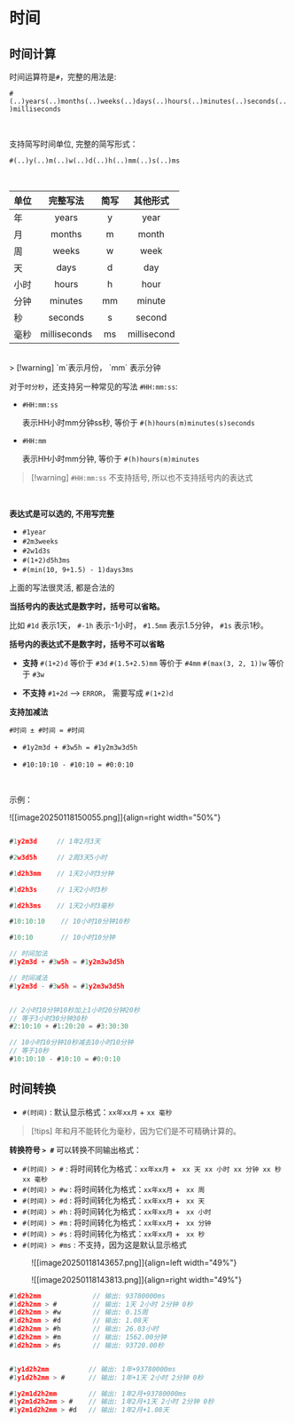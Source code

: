 # 时间

## 时间计算

时间运算符是`#`，完整的用法是:

`#(..)years(..)months(..)weeks(..)days(..)hours(..)minutes(..)seconds(..)milliseconds`

<br/>

支持简写时间单位, 完整的简写形式：

`#(..)y(..)m(..)w(..)d(..)h(..)mm(..)s(..)ms`

<br/>



| 单位  |     完整写法     | 简写  |    其他形式     |
| --- | :----------: | :-: | :---------: |
| 年   |    years     |  y  |    year     |
| 月   |    months    |  m  |    month    |
| 周   |    weeks     |  w  |    week     |
| 天   |     days     |  d  |     day     |
| 小时  |    hours     |  h  |    hour     |
| 分钟  |   minutes    | mm  |   minute    |
| 秒   |   seconds    |  s  |   second    |
| 毫秒  | milliseconds | ms  | millisecond |


<br/>
> [!warning]  `m`表示月份， `mm` 表示分钟

<br/>

对于`时分秒`，还支持另一种常见的写法 `#HH:mm:ss`:

- `#HH:mm:ss` 

	表示HH小时mm分钟ss秒, 等价于 `#(h)hours(m)minutes(s)seconds`

- `#HH:mm` 

	表示HH小时mm分钟, 等价于 `#(h)hours(m)minutes`   



> [!warning]  `#HH:mm:ss` 不支持括号, 所以也不支持括号内的表达式

<br/>

**表达式是可以选的, 不用写完整**

- `#1year`  
- `#2m3weeks`  
- `#2w1d3s`   
- `#(1+2)d5h3ms`
- `#(min(10, 9+1.5) - 1)days3ms`

上面的写法很灵活, 都是合法的

**当括号内的表达式是数字时，括号可以省略。**

比如 `#1d` 表示1天， `#-1h` 表示-1小时， `#1.5mm` 表示1.5分钟， `#1s` 表示1秒。


**括号内的表达式不是数字时，括号不可以省略**

- **支持**
	`#(1+2)d`  等价于 `#3d`
	`#(1.5+2.5)mm` 等价于 `#4mm`
	`#(max(3, 2, 1))w` 等价于 `#3w`

- **不支持**
	`#1+2d`  -->  `ERROR`， 需要写成 `#(1+2)d`


**支持加减法**

`#时间 ± #时间 = #时间`

 - `#1y2m3d + #3w5h = #1y2m3w3d5h`

 - `#10:10:10 - #10:10 = #0:0:10 `


<br/>

示例：

![[image20250118150055.png]]{align=right width="50%"}


```js

#1y2m3d     // 1年2月3天

#2w3d5h     // 2周3天5小时

#1d2h3mm    // 1天2小时3分钟

#1d2h3s     // 1天2小时3秒

#1d2h3ms    // 1天2小时3毫秒

#10:10:10    // 10小时10分钟10秒

#10:10       // 10小时10分钟

// 时间加法
#1y2m3d + #3w5h = #1y2m3w3d5h

// 时间减法
#1y2m3d - #3w5h = #1y2m3w3d5h


// 2小时10分钟10秒加上1小时20分钟20秒
// 等于3小时30分钟30秒
#2:10:10 + #1:20:20 = #3:30:30  

// 10小时10分钟10秒减去10小时10分钟
// 等于10秒
#10:10:10 - #10:10 = #0:0:10  

```

## 时间转换

- `#(时间)` : 默认显示格式：`xx年xx月` + `xx 毫秒`


> [!tips] 年和月不能转化为毫秒，因为它们是不可精确计算的。


**转换符号 `> #`**  可以转换不同输出格式：

- `#(时间) > #` : 将时间转化为格式：`xx年xx月` + ` xx 天 xx 小时 xx 分钟 xx 秒 xx 毫秒`
- `#(时间) > #w` : 将时间转化为格式：`xx年xx月` + ` xx 周`
- `#(时间) > #d` : 将时间转化为格式：`xx年xx月` + ` xx 天`
- `#(时间) > #h` : 将时间转化为格式：`xx年xx月` + ` xx 小时`
- `#(时间) > #m` : 将时间转化为格式：`xx年xx月` + ` xx 分钟`
- `#(时间) > #s` : 将时间转化为格式：`xx年xx月` + ` xx 秒`
- `#(时间) > #ms` : 不支持，因为这是默认显示格式


<figure markdown="span">

![[image20250118143657.png]]{align=left width="49%"}

![[image20250118143813.png]]{align=right width="49%"}

</figure>




``` js
#1d2h2mm             // 输出: 93780000ms
#1d2h2mm > #         // 输出: 1天 2小时 2分钟 0秒
#1d2h2mm > #w        // 输出: 0.15周
#1d2h2mm > #d        // 输出: 1.08天
#1d2h2mm > #h        // 输出: 26.03小时
#1d2h2mm > #m        // 输出: 1562.00分钟
#1d2h2mm > #s        // 输出: 93720.00秒


#1y1d2h2mm          // 输出: 1年+93780000ms
#1y1d2h2mm > #      // 输出: 1年+1天 2小时 2分钟 0秒

#1y2m1d2h2mm        // 输出: 1年2月+93780000ms
#1y2m1d2h2mm > #    // 输出: 1年2月+1天 2小时 2分钟 0秒
#1y2m1d2h2mm > #d   // 输出: 1年2月+1.08天
```
